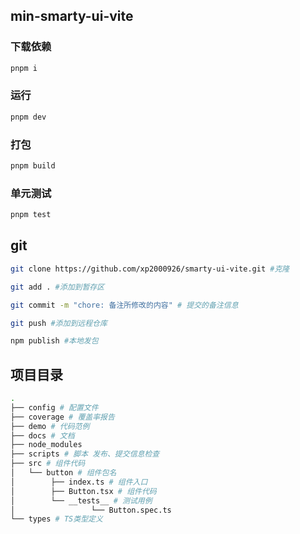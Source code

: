 ## min-smarty-ui-vite

### 下载依赖

```bash
pnpm i
```

### 运行

```bash
pnpm dev
```

### 打包

```bash
pnpm build
```

### 单元测试

```bash
pnpm test
```

## git 
```bash
git clone https://github.com/xp2000926/smarty-ui-vite.git #克隆

git add . #添加到暂存区

git commit -m "chore: 备注所修改的内容" # 提交的备注信息

git push #添加到远程仓库

npm publish #本地发包
```

## 项目目录
```bash
.
├── config # 配置文件
├── coverage # 覆盖率报告
├── demo # 代码范例
├── docs # 文档
├── node_modules  
├── scripts # 脚本 发布、提交信息检查
├── src # 组件代码
│   └── button # 组件包名
│        ├── index.ts # 组件入口
│        ├── Button.tsx # 组件代码  
│        └── __tests__ # 测试用例
│                 └── Button.spec.ts   
└── types # TS类型定义
```
<!-- pnpm i min-smarty-ui-vite -r --filter docs-vite -->